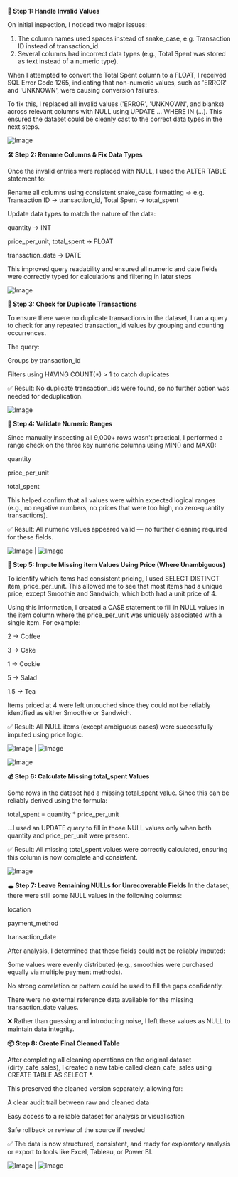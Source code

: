  **🧹 Step 1: Handle Invalid Values**

On initial inspection, I noticed two major issues:
1. The column names used spaces instead of snake_case, e.g. Transaction ID instead of transaction_id.
2. Several columns had incorrect data types (e.g., Total Spent was stored as text instead of a numeric type).

When I attempted to convert the Total Spent column to a FLOAT, I received SQL Error Code 1265, indicating that non-numeric values, such as 'ERROR' and 'UNKNOWN', were causing conversion failures.

To fix this, I replaced all invalid values ('ERROR', 'UNKNOWN', and blanks) across relevant columns with NULL using UPDATE ... WHERE IN (...). This ensured the dataset could be cleanly cast to the correct data types in the next steps.

![Image](https://github.com/user-attachments/assets/7de393fc-2a28-4263-a1d2-ab94436cc0f4)



**🛠️ Step 2: Rename Columns & Fix Data Types**

Once the invalid entries were replaced with NULL, I used the ALTER TABLE statement to:

Rename all columns using consistent snake_case formatting
→ e.g. Transaction ID → transaction_id, Total Spent → total_spent

Update data types to match the nature of the data:

quantity → INT

price_per_unit, total_spent → FLOAT

transaction_date → DATE

This improved query readability and ensured all numeric and date fields were correctly typed for calculations and filtering in later steps

![Image](https://github.com/user-attachments/assets/996dada7-a211-476c-b0a2-6c7737cb63eb)



**🔎 Step 3: Check for Duplicate Transactions**

To ensure there were no duplicate transactions in the dataset, I ran a query to check for any repeated transaction_id values by grouping and counting occurrences.

The query:

Groups by transaction_id

Filters using HAVING COUNT(*) > 1 to catch duplicates

✅ Result: No duplicate transaction_ids were found, so no further action was needed for deduplication.

![Image](https://github.com/user-attachments/assets/b6eff4dc-3687-4123-b221-2d5ae5de1c5e)



**🔢 Step 4: Validate Numeric Ranges**

Since manually inspecting all 9,000+ rows wasn't practical, I performed a range check on the three key numeric columns using MIN() and MAX():

quantity

price_per_unit

total_spent

This helped confirm that all values were within expected logical ranges (e.g., no negative numbers, no prices that were too high, no zero-quantity transactions).

✅ Result: All numeric values appeared valid — no further cleaning required for these fields.

![Image](https://github.com/user-attachments/assets/64ea3aaf-906c-4efd-8412-8910794fb35c) | ![Image](https://github.com/user-attachments/assets/90b8948e-b628-4ea0-a223-0df022d9ecfc)



**🧠 Step 5: Impute Missing item Values Using Price (Where Unambiguous)**



To identify which items had consistent pricing, I used SELECT DISTINCT item, price_per_unit. This allowed me to see that most items had a unique price, except Smoothie and Sandwich, which both had a unit price of 4.

Using this information, I created a CASE statement to fill in NULL values in the item column where the price_per_unit was uniquely associated with a single item. For example:

2 → Coffee

3 → Cake

1 → Cookie

5 → Salad

1.5 → Tea

Items priced at 4 were left untouched since they could not be reliably identified as either Smoothie or Sandwich.

✅ Result: All NULL items (except ambiguous cases) were successfully imputed using price logic.

![Image](https://github.com/user-attachments/assets/f28a2a7f-911d-43a7-be0a-b2cf362c2368) | ![Image](https://github.com/user-attachments/assets/d4c25d54-5006-49d2-b614-b5ab6175beba)

![Image](https://github.com/user-attachments/assets/ae9da953-a267-4397-bfd8-d29845a3c5af)



**💰 Step 6: Calculate Missing total_spent Values**

Some rows in the dataset had a missing total_spent value. Since this can be reliably derived using the formula:

total_spent = quantity * price_per_unit

…I used an UPDATE query to fill in those NULL values only when both quantity and price_per_unit were present.

✅ Result: All missing total_spent values were correctly calculated, ensuring this column is now complete and consistent.

![Image](https://github.com/user-attachments/assets/53dddfd3-2d71-49bc-b481-435cfc58269d)



**🕳️ Step 7: Leave Remaining NULLs for Unrecoverable Fields**
In the dataset, there were still some NULL values in the following columns:

location

payment_method

transaction_date

After analysis, I determined that these fields could not be reliably imputed:

Some values were evenly distributed (e.g., smoothies were purchased equally via multiple payment methods).

No strong correlation or pattern could be used to fill the gaps confidently.

There were no external reference data available for the missing transaction_date values.

❌ Rather than guessing and introducing noise, I left these values as NULL to maintain data integrity.



**📦 Step 8: Create Final Cleaned Table**


After completing all cleaning operations on the original dataset (dirty_cafe_sales), I created a new table called clean_cafe_sales using CREATE TABLE AS SELECT *.

This preserved the cleaned version separately, allowing for:

A clear audit trail between raw and cleaned data

Easy access to a reliable dataset for analysis or visualisation

Safe rollback or review of the source if needed

✅ The data is now structured, consistent, and ready for exploratory analysis or export to tools like Excel, Tableau, or Power BI.

![Image](https://github.com/user-attachments/assets/1d9ea500-930b-4708-b9bd-ca4964e19432) | ![Image](https://github.com/user-attachments/assets/eae0ac90-03e1-432f-bd05-29450db7a97e)
